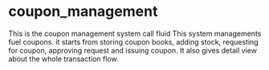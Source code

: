 # coupon_management
This is the coupon management system call fluid
This system managements fuel coupons. it starts from storing coupon books, adding stock, requesting for coupon, approving request and issuing coupon. 
It also gives detail view about the whole transaction flow.
